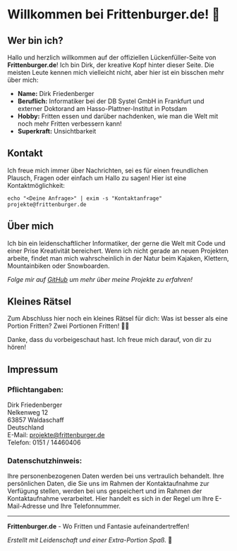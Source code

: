 # Willkommen bei Frittenburger.de! 🍟

## Wer bin ich?

Hallo und herzlich willkommen auf der offiziellen Lückenfüller-Seite von **Frittenburger.de**! Ich bin Dirk, der kreative Kopf hinter dieser Seite. Die meisten Leute kennen mich vielleicht nicht, aber hier ist ein bisschen mehr über mich:

- **Name:** Dirk Friedenberger
- **Beruflich:** Informatiker bei der DB Systel GmbH in Frankfurt und externer Doktorand am Hasso-Plattner-Institut in Potsdam
- **Hobby:** Fritten essen und darüber nachdenken, wie man die Welt mit noch mehr Fritten verbessern kann!
- **Superkraft:** Unsichtbarkeit

## Kontakt

Ich freue mich immer über Nachrichten, sei es für einen freundlichen Plausch, Fragen oder einfach um Hallo zu sagen! Hier ist eine Kontaktmöglichkeit:

```
echo "<Deine Anfrage>" | exim -s "Kontaktanfrage" projekte@frittenburger.de
```


## Über mich

Ich bin ein leidenschaftlicher Informatiker, der gerne die Welt mit Code und einer Prise Kreativität bereichert. Wenn ich nicht gerade an neuen Projekten arbeite, findet man mich wahrscheinlich in der Natur beim Kajaken, Klettern, Mountainbiken oder Snowboarden.  

_Folge mir auf [GitHub](https://github.com/dfriedenberger) um mehr über meine Projekte zu erfahren!_

## Kleines Rätsel

Zum Abschluss hier noch ein kleines Rätsel für dich: Was ist besser als eine Portion Fritten? Zwei Portionen Fritten! 🍟🍟

Danke, dass du vorbeigeschaut hast. Ich freue mich darauf, von dir zu hören!

## Impressum

### Pflichtangaben:

Dirk Friedenberger  
Nelkenweg 12  
63857 Waldaschaff  
Deutschland  
E-Mail: projekte@frittenburger.de  
Telefon: 0151 / 14460406  

### Datenschutzhinweis:
Ihre personenbezogenen Daten werden bei uns vertraulich behandelt. Ihre persönlichen Daten, die Sie uns im Rahmen der Kontaktaufnahme zur Verfügung stellen, werden bei uns gespeichert und im Rahmen der Kontaktaufnahme verarbeitet. Hier handelt es sich in der Regel um Ihre E-Mail-Adresse und Ihre Telefonnummer. 

---

**Frittenburger.de** - Wo Fritten und Fantasie aufeinandertreffen!

*Erstellt mit Leidenschaft und einer Extra-Portion Spaß.* 🚀

